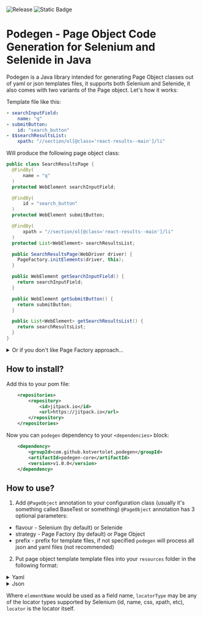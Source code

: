 ![Release](https://jitpack.io/v/kotvertolet/podegen.svg)   ![Static Badge](https://img.shields.io/badge/license-Apache%202.0-green)


# Podegen - Page Object Code Generation for Selenium and Selenide in Java

Podegen is a Java library intended for generating Page Object classes out of yaml or json templates files,
it supports both Selenium and Selenide, it also comes with two variants of the Page object. Let's how it works:

Template file like this:
```yaml
- searchInputField:
    name: "q"
- submitButton:
    id: "search_button"
- $$searchResultsList:
    xpath: "//section/ol[@class='react-results--main']/li"
```
Will produce the following page object class:

```java
public class SearchResultsPage {
  @FindBy(
      name = "q"
  )
  protected WebElement searchInputField;

  @FindBy(
      id = "search_button"
  )
  protected WebElement submitButton;

  @FindBy(
      xpath = "//section/ol[@class='react-results--main']/li"
  )
  protected List<WebElement> searchResultsList;

  public SearchResultsPage(WebDriver driver) {
    PageFactory.initElements(driver, this);
  }

  public WebElement getSearchInputField() {
    return searchInputField;
  }

  public WebElement getSubmitButton() {
    return submitButton;
  }

  public List<WebElement> getSearchResultsList() {
    return searchResultsList;
  }
}

```
<details>
  <summary>Or if you don't like Page Factory approach...</summary>
  ...you can also enjoy 'classic' Page Object class: 

```java
public class SearchResultsPage {
  protected By searchInputField = By.name("q");

  protected By submitButton = By.id("search_button");

  protected By searchResultsList = By.xpath("//section/ol[@class='react-results--main']/li");

  protected WebDriver driver;

  public SearchResultsPage(WebDriver driver) {
    this.driver = driver;
  }

  public WebElement getSearchInputField() {
    return driver.findElement(searchInputField);
  }

  public WebElement getSubmitButton() {
    return driver.findElement(submitButton);
  }

  public List<WebElement> getSearchResultsList() {
    return driver.findElements(searchResultsList);
  }
}
```
</details>

## How to install?

Add this to your pom file:
```xml
	<repositories>
		<repository>
		    <id>jitpack.io</id>
		    <url>https://jitpack.io</url>
		</repository>
	</repositories>
```

 Now you can `podegen` dependency to your `<dependencies>` block:
```xml 
 	<dependency>
	    <groupId>com.github.kotvertolet.podegen</groupId>
	    <artifactId>podegen-core</artifactId>
	    <version>v1.0.0</version>
	</dependency>
```

## How to use?

1. Add `@PageObject` annotation to your configuration class (usually it's something called BaseTest or something)
`@PageObject` annotation has 3 optional parameters:
  - flavour - Selenium (by default) or Selenide
  - strategy - Page Factory (by default) or Page Object
  - prefix - prefix for template files, if not specified `podegen` will process all json and yaml files (not recommended)
2. Put page object template template files into your `resources` folder in the following format:

<details>
  <summary>Yaml</summary>
  
```yaml
      - elementName:
        locatorType: "locator"
```
  
</details>

<details>
  <summary>Json</summary>
  
```json
[
  {
    "elementName": {
      "locatorType": "locator"
    }
  }
]
```

</details>

Where `elementName` would be used as a field name,
`locatorType` may be any of the locator types supported by Selenium (id, name, css, xpath, etc),
`locator` is the locator itself.

